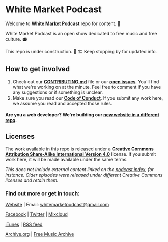 # White Market Podcast

Welcome to **[White Market Podcast](https://www.whitemarketpodcast.eu/)** repo for content. 🤗

White Market Podcast is an open show dedicated to free music and free culture. 📻

This repo is under construction. 🚧 🏗️ Keep stopping by for updated info.

## How to get involved

1. Check out our **[CONTRIBUTING.md](https://github.com/WhiteMarketPodcast/whitemarketpodcast-repo/blob/master/CONTRIBUTING.md)** file or our **[open issues](https://github.com/WhiteMarketPodcast/whitemarketpodcast-repo/issues)**. You'll find what we're working on at the minute.  Feel free to comment if you have any suggestions or if something is unclear.
1. Make sure you read our **[Code of Conduct](https://github.com/WhiteMarketPodcast/whitemarketpodcast-repo/blob/master/CODE_OF_CONDUCT.md)**. If you submit any work here, we assume you read and accepted those rules.


#### Are you a web developer? We're building our [new website in a different repo](https://github.com/WhiteMarketPodcast/wmp-site/).



## Licenses

The work available in this repo is released under a **[Creative Commons Attribution Share-Alike International Version 4.0](https://github.com/WhiteMarketPodcast/whitemarketpodcast-repo/blob/master/LICENSE.md)** license. If you submit work here, it will be made available under the same terms.

*This does not include external content linked on the [podcast index](https://github.com/WhiteMarketPodcast/whitemarketpodcast-repo/blob/master/episodes/podcast_index.md), for instance. Older episodes were released under different Creative Commons licenses and retain them.*


### Find out more or get in touch:

[Website](https://www.whitemarketpodcast.eu/) | Email: whitemarketpodcast@gmail.com

[Facebook](https://www.facebook.com/whitemarketpodcast) | [Twitter](https://twitter.com/WhiteMarketCast) | [Mixcloud](https://www.mixcloud.com/whitemarketpodcast/)

[iTunes](https://itunes.apple.com/gb/podcast/white-market-podcast/id1033024096) | [RSS feed](http://www.whitemarketpodcast.co.uk/feed/podcast/)

[Archive.org](https://archive.org/details/@white_market_podcast) | [Free Music Archive](https://freemusicarchive.org/curator/programamarcabranca)
